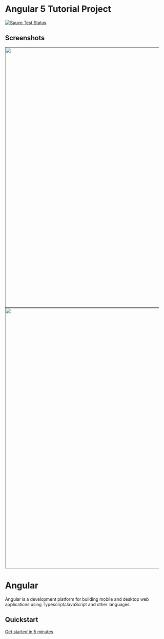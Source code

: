 # Angular 5 Tutorial Project

[![Sauce Test Status](https://saucelabs.com/browser-matrix/angular2-ci.svg)](https://saucelabs.com/u/angular2-ci)


## Screenshots
[<img src="screenshots/1.png" width="850" />]()
[<img src="screenshots/2.png" width="850" />]()

# Angular

Angular is a development platform for building mobile and desktop web applications using Typescript/JavaScript and other languages.

## Quickstart

[Get started in 5 minutes][quickstart].

[browserstack]: https://www.browserstack.com/automate/public-build/LzF3RzBVVGt6VWE2S0hHaC9uYllOZz09LS1BVjNTclBKV0x4eVRlcjA4QVY1M0N3PT0=--eb4ce8c8dc2c1c5b2b5352d473ee12a73ac20e06
[contributing]: http://github.com/angular/angular/blob/master/CONTRIBUTING.md
[quickstart]: https://angular.io/docs/ts/latest/quickstart.html
[ng]: http://angular.io
